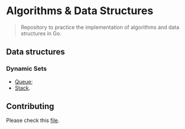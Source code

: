 # Algorithms & Data Structures

> Repository to practice the implementation of algorithms and data structures in Go.

## Data structures

### Dynamic Sets

- [Queue](set/queue.go);
- [Stack](set/stack.go).

## Contributing

Please check this [file](docs/CONTRIBUTING.md).
